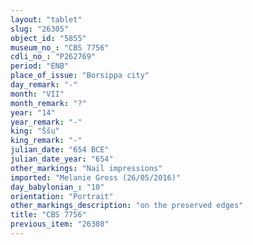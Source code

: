 ```yaml
---
layout: "tablet"
slug: "26305"
object_id: "5855"
museum_no_: "CBS 7756"
cdli_no_: "P262769"
period: "ENB"
place_of_issue: "Borsippa city"
day_remark: "-"
month: "VII"
month_remark: "?"
year: "14"
year_remark: "-"
king: "Ššu"
king_remark: "-"
julian_date: "654 BCE"
julian_date_year: "654"
other_markings: "Nail impressions"
imported: "Melanie Gross (26/05/2016)"
day_babylonian_: "10"
orientation: "Portrait"
other_markings_description: "on the preserved edges"
title: "CBS 7756"
previous_item: "26308"
---
```

